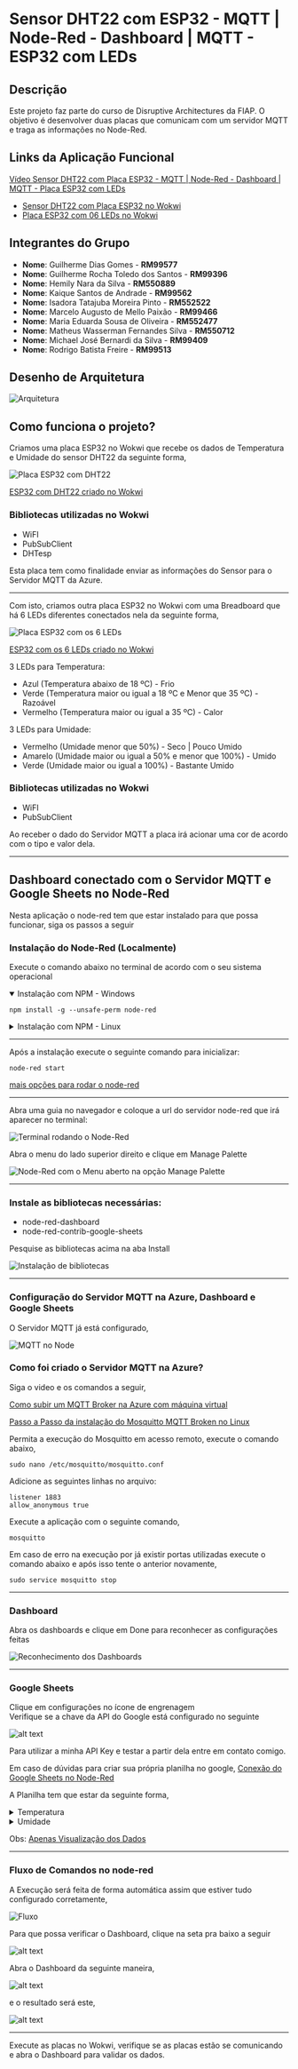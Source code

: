 # Sensor DHT22 com ESP32 - MQTT | Node-Red - Dashboard | MQTT - ESP32 com LEDs

## Descrição
Este projeto faz parte do curso de Disruptive Architectures da FIAP. O objetivo é desenvolver duas placas que comunicam com um servidor MQTT e traga as informações no Node-Red.

## Links da Aplicação Funcional

[Vídeo Sensor DHT22 com Placa ESP32 - MQTT | Node-Red - Dashboard | MQTT - Placa ESP32 com LEDs](https://youtu.be/ESd8kuHdp3I)

- [Sensor DHT22 com Placa ESP32 no Wokwi](https://wokwi.com/projects/412122109943784449)
- [Placa ESP32 com 06 LEDs no Wokwi](https://wokwi.com/projects/412299204852146177)

## Integrantes do Grupo
- **Nome**: Guilherme Dias Gomes - **RM99577** 
- **Nome**: Guilherme Rocha Toledo dos Santos - **RM99396** 
- **Nome**: Hemily Nara da Silva - **RM550889** 
- **Nome**: Kaique Santos de Andrade - **RM99562**
- **Nome**: Isadora Tatajuba Moreira Pinto - **RM552522**
- **Nome**: Marcelo Augusto de Mello Paixão - **RM99466**
- **Nome**: Maria Eduarda Sousa de Oliveira - **RM552477** 
- **Nome**: Matheus Wasserman Fernandes Silva - **RM550712** 
- **Nome**: Michael José Bernardi da Silva - **RM99409** 
- **Nome**: Rodrigo Batista Freire - **RM99513**

## Desenho de Arquitetura

![Arquitetura](desenho_arquitetura_iot.jpg)

## Como funciona o projeto?
Criamos uma placa ESP32 no Wokwi que recebe os dados de Temperatura e Umidade do sensor DHT22 da seguinte forma,

![Placa ESP32 com DHT22](images/image.png)

[ESP32 com DHT22 criado no Wokwi](https://wokwi.com/projects/412122109943784449)

### Bibliotecas utilizadas no Wokwi

- WiFI
- PubSubClient
- DHTesp

Esta placa tem como finalidade enviar as informações do Sensor para o Servidor MQTT da Azure.

---

Com isto, criamos outra placa ESP32 no Wokwi com uma Breadboard que há 6 LEDs diferentes conectados nela da seguinte forma, 

![Placa ESP32 com os 6 LEDs](images/image-1.png)

[ESP32 com os 6 LEDs criado no Wokwi](https://wokwi.com/projects/412299204852146177)

3 LEDs para Temperatura:
- Azul (Temperatura abaixo de 18 ºC) - Frio
- Verde (Temperatura maior ou igual a 18 ºC e Menor que 35 ºC) - Razoável
- Vermelho (Temperatura maior ou igual a 35 ºC) - Calor

3 LEDs para Umidade:
- Vermelho (Umidade menor que 50%) - Seco | Pouco Umido
- Amarelo (Umidade maior ou igual a 50% e menor que 100%) - Umido
- Verde (Umidade maior ou igual a 100%) - Bastante Umido

### Bibliotecas utilizadas no Wokwi

- WiFI
- PubSubClient

Ao receber o dado do Servidor MQTT a placa irá acionar uma cor de acordo com o tipo e valor dela.

---

##  Dashboard conectado com o Servidor MQTT e Google Sheets no Node-Red

Nesta aplicação o node-red tem que estar instalado para que possa funcionar, siga os passos a seguir

### Instalação do Node-Red (Localmente)

Execute o comando abaixo no terminal de acordo com o seu sistema operacional

<details open>
<summary>Instalação com NPM - Windows</summary>

```
npm install -g --unsafe-perm node-red
```
</details>

<details>
<summary>Instalação com NPM - Linux</summary>

```
sudo npm install -g --unsafe-perm node-red
```
</details>

---

Após a instalação execute o seguinte comando para inicializar:
```
node-red start
```

[mais opções para rodar o node-red](https://nodered.org/docs/getting-started/)

---

Abra uma guia no navegador e coloque a url do servidor node-red que irá aparecer no terminal:

![Terminal rodando o Node-Red](images/image-4.png)

Abra o menu do lado superior direito e clique em Manage Palette

![Node-Red com o Menu aberto na opção Manage Palette](images/image-3.png)

---

### Instale as bibliotecas necessárias:

- node-red-dashboard
- node-red-contrib-google-sheets

Pesquise as bibliotecas acima na aba Install

![Instalação de bibliotecas](images/image-5.png)

---

### Configuração do Servidor MQTT na Azure, Dashboard e Google Sheets

O Servidor MQTT já está configurado,

![MQTT no Node](images/image-6.png)

### Como foi criado o Servidor MQTT na Azure?

Siga o video e os comandos a seguir,

[Como subir um MQTT Broker na Azure com máquina virtual](https://youtu.be/8WK06iuX0kA)

[Passo a Passo da instalação do Mosquitto MQTT Broken no Linux](http://www.steves-internet-guide.com/install-mosquitto-linux/)

Permita a execução do Mosquitto em acesso remoto, execute o comando abaixo,

```
sudo nano /etc/mosquitto/mosquitto.conf
```

Adicione as seguintes linhas no arquivo:

```
listener 1883
allow_anonymous true
```

Execute a aplicação com o seguinte comando,

```
mosquitto
```

Em caso de erro na execução por já existir portas utilizadas execute o comando abaixo e após isso tente o anterior novamente,

```
sudo service mosquitto stop
```

---

### Dashboard

Abra os dashboards e clique em Done para reconhecer as configurações feitas

![Reconhecimento dos Dashboards](images/image-8.png)

---

### Google Sheets

Clique em configurações no ícone de engrenagem
<br>
Verifique se a chave da API do Google está configurado no seguinte

![alt text](images/image-9.png)

Para utilizar a minha API Key e testar a partir dela entre em contato comigo.

Em caso de dúvidas para criar sua própria planilha no google,
[Conexão do Google Sheets no Node-Red](https://youtu.be/JKh9qn0fxew)

A Planilha tem que estar da seguinte forma,

<details>
<summary>Temperatura</summary>

![Temperatura](images/temperatura.png)
</details>


<details>
<summary>Umidade</summary>

![Umidade](images/umidade.png)
</details>

Obs: [Apenas Visualização dos Dados](https://docs.google.com/spreadsheets/d/11L64-6b8lClQBAOUwdkERVziib225yAC1vHHEeh9ppo/edit?usp=sharing)

---

### Fluxo de Comandos no node-red

A Execução será feita de forma automática assim que estiver tudo configurado corretamente,

![Fluxo](images/image-2.png)

Para que possa verificar o Dashboard, clique na seta pra baixo a seguir

![alt text](images/image-10.png)

Abra o Dashboard da seguinte maneira,

![alt text](images/image-11.png)

e o resultado será este,

![alt text](images/image-12.png)

---

Execute as placas no Wokwi, verifique se as placas estão se comunicando e abra o Dashboard para validar os dados.
